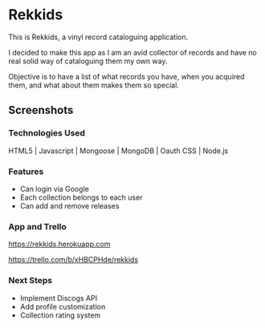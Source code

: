 # Rekkids


This is Rekkids, a vinyl record cataloguing application. 

I decided to make this app as I am an avid collector of
records and have no real solid way of cataloguing them my own way.

Objective is to have a list of what records you have, when you acquired them, 
and what about them makes them so special.

## Screenshots




### Technologies Used

HTML5 | Javascript | Mongoose | MongoDB | Oauth
CSS | Node.js

### Features

- Can login via Google
- Each collection belongs to each user
- Can add and remove releases

### App and Trello

https://rekkids.herokuapp.com

https://trello.com/b/xHBCPHde/rekkids

### Next Steps 

- Implement Discogs API
- Add profile customization
- Collection rating system